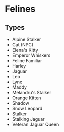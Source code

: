 # Felines
## Types
* Alpine Stalker
* Cat (NPC)
* Elena's Kitty
* Emperor Whiskers
* Feline Familiar
* Harley
* Jaguar
* Leo
* Lynx
* Maddy
* Melandru's Stalker
* Orange Kitten
* Shadow
* Snow Leopard
* Stalker
* Stalking Jaguar
* Veteran Jaguar Queen
